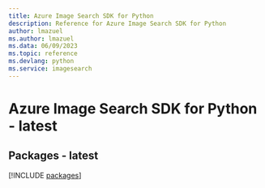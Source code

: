 ```yaml
---
title: Azure Image Search SDK for Python
description: Reference for Azure Image Search SDK for Python
author: lmazuel
ms.author: lmazuel
ms.data: 06/09/2023
ms.topic: reference
ms.devlang: python
ms.service: imagesearch
---
```

# Azure Image Search SDK for Python - latest
## Packages - latest
[!INCLUDE [packages](image-search-index.md)]